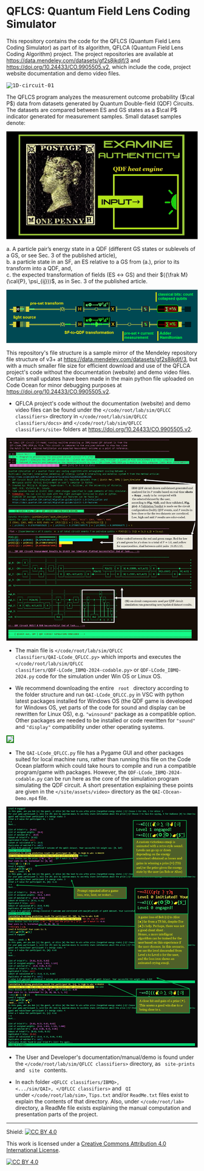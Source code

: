 # QFLCS: Quantum Field Lens Coding Simulator  

This repository contains the code for the QFLCS (Quantum Field Lens Coding Simulator) as part of its algorithm, QFLCA (Quantum Field Lens Coding Algorithm) project.
The project repositories are available at https://data.mendeley.com/datasets/gf2s8jkdjf/3 and https://doi.org/10.24433/CO.9905505.v2, which include the code, project website documentation and demo video files.

<kbd> ![1D-circuit-01](https://github.com/user-attachments/assets/df63a875-46fa-42fc-a498-6e780666718e) </kbd> 

The QFLCS program analyzes the measurement outcome probability ($\cal P$) data from datasets generated by Quantum Double-field (QDF) Circuits. The datasets are compared between ES and GS states as a $\cal P$ indicator generated for measurement samples. Small dataset samples denote: 

<kbd> ![QDF_Demo Line](QDF_demo_line.gif) </kbd>

a. A particle pair’s energy state in a QDF (different GS states or sublevels of a GS, or see Sec. 3 of the published article), <br>
b. a particle state in an SF, an ES relative to a GS from (a.), prior to its transform into a QDF, and, <br>
c. the expected transformation of fields (ES $\longleftrightarrow$ GS) and their $⟨{\frak M}(\cal{P}, \psi_{ij})⟩$, as in Sec. 3 of the published article.

<kbd> ![k-trans-QDF-P-measure-IN](k-trans-QDF-P-measure-IN.png) </kbd>

This repository's file structure is a sample mirror of the Mendeley repository file structure of v3+ at https://data.mendeley.com/datasets/gf2s8jkdjf/3, but with a much smaller file size for efficient download and use of the QFLCA project's code without the documentation (website) and demo video files. Certain small updates have been made in the main python file uploaded on Code Ocean for minor debugging purposes at https://doi.org/10.24433/CO.9905505.v2. 

* QFLCA project's code without the documentation (website) and demo video files can be found under the <code></code/root/lab/sim/QFLCC classifiers></code> directory in <code></code/root/lab/sim/QFLCC classifiers/docs></code> and <code></code/root/lab/sim/QFLCC classifiers/site></code> folders at https://doi.org/10.24433/CO.9905505.v2. 

<kbd> ![QDF_Circuit_and Dataset Analysis](QDF_circuit_screenshot.jpg) </kbd>
* The main file is <code></code/root/lab/sim/QFLCC classifiers/QAI-LCode_QFLCC.py></code> which imports and executes the <code></code/root/lab/sim/QFLCC classifiers/QDF-LCode_IBMQ-2024-codable.py></code> or <code>QDF-LCode_IBMQ-2024.py</code> code for the simulation under Win OS or Linux OS. 

* We recommend downloading the entire <code> root </code> directory according to the folder structure and run <code>QAI-LCode_QFLCC.py</code> in VSC with python latest packages installed for Windows OS (the QDF game is developed for Windows OS, yet parts of the code for sound and display can be rewritten for Linux OS), e.g. <code>"winsound"</code> package as a compatible option. 
Other packages are needed to be installed or code rewritten for <code>"sound"</code> and <code>"display"</code> compatibility under other operating systems. 

<kbd> <img src="https://github.com/user-attachments/assets/a6e1eece-0292-441b-a752-928f56f19928" style="border: 2px solid green" /> </kbd>
 
* The <code>QAI-LCode_QFLCC.py</code> file has a Pygame GUI and other packages suited for local machine runs, rather than running this file on the Code Ocean platform which could take hours to compile and run a compatible program/game with packages. 
However, the <code>QDF-LCode_IBMQ-2024-codable.py</code> can be run here as the core of the simulation program simulating the QDF circuit. 
A short presentation explaining these points are given in the <code></site/assets/video></code> directory as the <code>QAI-COcean-Demo.mp4</code> file.

<kbd> ![QDF Game Scores Screenshot](QDF_game_screenshot.jpg) </kbd>

* The User and Developer's documentation/manual/demo is found under the <code></code/root/lab/sim/QFLCC classifiers></code> directory, as <code> site-prints </code> and <code> site </code> contents.

* In each folder <code><QFLCC classifiers/IBMQ>, <.../sim/QAI>, </QFLCC classifiers></code> and <code> QI </code> under <code></code/root/lab/sim></code>, <code>Tips.txt</code> and/or <code>ReadMe.txt</code> files exist to explain the contents of that directory. Also, under <code></code/root/lab></code> directory, a ReadMe file exists explaining the manual computation and presentation parts of the project.

<hr />

Shield: [![CC BY 4.0][cc-by-shield]][cc-by]

This work is licensed under a
[Creative Commons Attribution 4.0 International License][cc-by].

[![CC BY 4.0][cc-by-image]][cc-by]

[cc-by]: http://creativecommons.org/licenses/by/4.0/
[cc-by-image]: https://i.creativecommons.org/l/by/4.0/88x31.png
[cc-by-shield]: https://img.shields.io/badge/License-CC%20BY%204.0-lightgrey.svg
